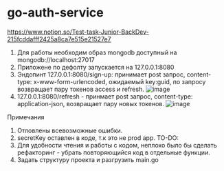 # go-auth-service
https://www.notion.so/Test-task-Junior-BackDev-215fcddafff2425a8ca7e515e21527e7
1) Для работы необходим образ mongodb доступный на mongodb://localhost:27017
2) Приложене по дефолту запускается на  127.0.0.1:8080
3) Эндопинт 127.0.0.1:8080/sign-up: принимает post запрос, content-type: x-www-form-urlencoded, ожидаемый key:guid, по запросу возвращает пару токенов access и refresh.
![image](https://user-images.githubusercontent.com/34633194/134423165-175ccbbd-42bb-48ec-8f9a-dc3f3c7ecd9c.png)
5) 127.0.0.1:8080/refresh - принмает post запрос, content-type: application-json, возвращает пару новых токенов.
![image](https://user-images.githubusercontent.com/34633194/134423345-ff9ea302-cad7-46df-9d79-d39282eb727d.png)

Примечания
1) Отловлены всевозможные ошибки.
2) secretKey оставлен в коде, т.к это не prod app.
TO-DO:
1) Для удобности чтения и работы с кодом, неплохо было бы сделать рефакторинг - убрать повторяющийся код в отдельные функции.
2) Задать структуру проекта и разгрузить main.go

